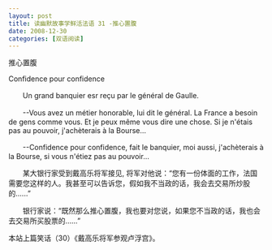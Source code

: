 ```yaml
---
layout: post
title: 读幽默故事学鲜活法语 31 -推心置腹
date: 2008-12-30
categories: [双语阅读]  
---
```


推心置腹

Confidence pour confidence

　　Un grand banquier esr reçu par le général de Gaulle.

　　--Vous avez un métier honorable, lui dit le général. La France a besoin de gens comme vous. Et je peux même vous dire une chose. Si je n'étais pas au pouvoir, j'achèterais à la Bourse...

　　--Confidence pour confidence, fait le banquier, moi aussi, j'achèterais à la Bourse, si vous n'étiez pas au pouvoir...



　　某大银行家受到戴高乐将军接见, 将军对他说：“您有一份体面的工作，法国需要您这样的人。我甚至可以告诉您，假如我不当政的话，我会去交易所炒股的......”

　　银行家说：“既然那么推心置腹，我也要对您说，如果您不当政的话，我也会去交易所买股票的……”



本站上篇笑话（30）《戴高乐将军参观卢浮宫》。
